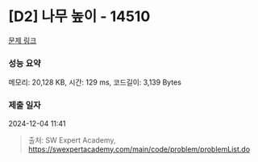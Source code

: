 # [D2] 나무 높이 - 14510 

[문제 링크](https://swexpertacademy.com/main/code/problem/problemDetail.do?contestProbId=AYFofW8qpXYDFAR4) 

### 성능 요약

메모리: 20,128 KB, 시간: 129 ms, 코드길이: 3,139 Bytes

### 제출 일자

2024-12-04 11:41



> 출처: SW Expert Academy, https://swexpertacademy.com/main/code/problem/problemList.do